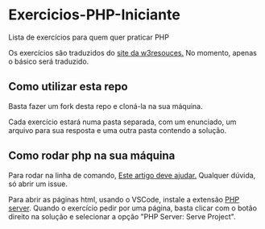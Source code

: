 # Exercicios-PHP-Iniciante
Lista de exercícios para quem quer praticar PHP

Os exercícios são traduzidos do [site da w3resouces.](https://www.w3resource.com/php-exercises/php-basic-exercises.php) No momento, apenas o básico será traduzido.

## Como utilizar esta repo

Basta fazer um fork desta repo e cloná-la na sua máquina.

Cada exercício estará numa pasta separada, com um enunciado, um arquivo para sua resposta e uma outra pasta contendo a solução.

## Como rodar php na sua máquina

Para rodar na linha de comando, [Este artigo deve ajudar.](https://pt.stackoverflow.com/questions/361581/como-usar-o-php-na-linha-de-comando) Qualquer dúvida, só abrir um issue.

Para abrir as páginas html, usando o VSCode, instale a extensão [PHP server](https://marketplace.visualstudio.com/items?itemName=brapifra.phpserver). Quando o exercício pedir por uma página, basta clicar com o botão direito na solução e selecionar a opção "PHP Server: Serve Project".
